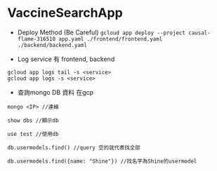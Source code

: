 # VaccineSearchApp
* Deploy Method (Be Careful)
`gcloud app deploy --project causal-flame-316510 app.yaml ./frontend/frontend.yaml ./backend/backend.yaml`

* Log
service 有 frontend, backend
```
gcloud app logs tail -s <service>
gcloud app logs -s <service>
```
* 查詢mongo DB 資料
在gcp
```
mongo <IP> //連線

show dbs //顯示db

use test //使用db

db.usermodels.find() //query 空的就代表找全部

db.usermodels.find({name: "Shine"}) //找名字為Shine的usermodel
```